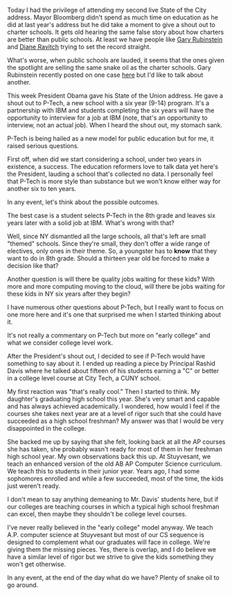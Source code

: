 <!--
.. title: Schools, Snake Oil, and the SOTU
.. slug: 2013-02-14-Schools-Snake-Oil-and-the-SOTU.md
.. date: 2013-02-14
.. tags: 
.. type: text
-->


Today I had the privilege of attending my second live State of the City
address. Mayor Bloomberg didn't spend as much time on education as he
did at last year's address but he did take a moment to give a shout out
to charter schools. It gets old hearing the same false story about how
charters are better than public schools. At least we have people
like <a href="http://garyrubinstein.teachforus.org/">Gary
Rubinstein</a> and <a href="http://dianeravitch.net/">Diane
Ravitch</a> trying to set the record straight.

What's worse, when public schools are lauded, it seems that the ones
given the spotlight are selling the same snake oil as the charter
schools. Gary Rubinstein recently posted on one
case <a href="http://garyrubinstein.teachforus.org/2013/02/13/the-status-quo-miracle-district/">here</a>
but I'd like to talk about another.

This week President Obama gave his State of the Union address. He
gave a shout out to P-Tech, a new school with a six year (9-14)
program. It's a partnership with IBM and students completing the six
years will have the opportunity to interview for a job at IBM (note,
that's an opportunity to interview, not an actual job). When I heard
the shout out, my stomach sank.

P-Tech is being hailed as a new model for public education but for me,
it raised serious questions.

First off, when did we start considering a school, under two years in
existence, a success. The education reformers love to talk data yet
here's the President, lauding a school that's collected no data. I
personally feel that P-Tech is more style than substance but we won't
know either way for another six to ten years.

In any event, let's think about the possible outcomes.

The best case is a student selects P-Tech in the 8th grade and leaves
six years later with a solid job at IBM. What's wrong with that?

Well, since NY dismantled all the large schools, all that's left are
small "themed" schools. Since they're small, they don't offer a wide
range of electives, only ones in their theme. So, a youngster has
to <b>know</b> that they want to do in 8th grade. Should a thirteen
year old be forced to make a decision like that?

Another question is will there be quality jobs waiting for these
kids? With more and more computing moving to the cloud, will there be
jobs waiting for these kids in NY six years after they begin? 

I have numerous other questions about P-Tech, but I really want to
focus on one more here and it's one that surprised me when I started
thinking about it.

It's not really a commentary on P-Tech but more on "early college" and
what we consider college level work.

After the President's shout out, I decided to see if P-Tech would have
something to say about it. I ended up reading a piece by Principal
Rashid Davis where he talked about fifteen of his students earning a
"C" or better in a college level course at City Tech, a CUNY school.

My first reaction was "that's really cool." Then I started to
think. My daughter's graduating high school this year. She's very
smart and capable and has always achieved academically. I wondered,
how would I feel if the courses she takes next year are at a level of
rigor such that she could have succeeded as a high school freshman? My
answer was that I would be very disappointed in the college.

She backed me up by saying that she felt, looking back at all the AP
courses she has taken, she probably wasn't ready for most of them in
her freshman high school year. My own observations back this up. At
Stuyvesant, we teach an enhanced version of the old AB AP Computer
Science curriculum. We teach this to students in their junior
year. Years ago, I had some sophomores enrolled and while a few
succeeded, most of the time, the kids just weren't ready.

I don't mean to say anything demeaning to Mr. Davis' students here,
but if our colleges are teaching courses in which a typical high school
freshman can excel, then  maybe they shouldn't be college level courses.

I've never really believed in the "early college" model anyway. We
teach A.P. computer science at Stuyvesant but most of our CS sequence
is designed to complement what our graduates will face in
college. We're giving them the missing pieces. Yes, there is overlap,
and I do believe we have a similar level of rigor but we strive to
give the kids something they won't get otherwise. 

In any event, at the end of the day what do we have? Plenty of snake
oil to go around.

